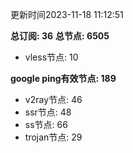 更新时间2023-11-18 11:12:51

**总订阅: 36**
**总节点: 6505**
- vless节点: 10

**google ping有效节点: 189**
- v2ray节点: 46
- ssr节点: 48
- ss节点: 66
- trojan节点: 29
